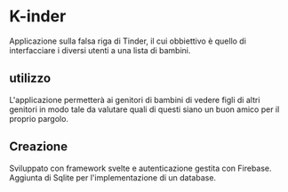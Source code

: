 # K-inder

Applicazione sulla falsa riga di Tinder, il cui obbiettivo è quello di interfacciare i diversi utenti a una lista di bambini.

## utilizzo

L'applicazione permetterà ai genitori di bambini di vedere figli di altri genitori in modo tale da valutare quali di questi siano un buon amico per il proprio pargolo.

## Creazione

Sviluppato con framework svelte e autenticazione gestita con Firebase.
Aggiunta di Sqlite per l'implementazione di un database.
